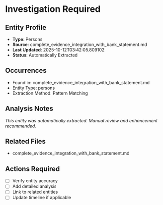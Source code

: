 # Investigation Required

## Entity Profile
- **Type**: Persons
- **Source**: complete_evidence_integration_with_bank_statement.md
- **Last Updated**: 2025-10-12T03:42:05.809102
- **Status**: Automatically Extracted

## Occurrences
- Found in: complete_evidence_integration_with_bank_statement.md
- Entity Type: persons
- Extraction Method: Pattern Matching

## Analysis Notes
*This entity was automatically extracted. Manual review and enhancement recommended.*

## Related Files
- complete_evidence_integration_with_bank_statement.md

## Actions Required
- [ ] Verify entity accuracy
- [ ] Add detailed analysis
- [ ] Link to related entities
- [ ] Update timeline if applicable
